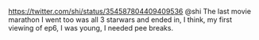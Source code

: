 https://twitter.com/shi/status/354587804409409536 @shi The last movie marathon I went too was all 3 starwars and ended in, I think, my first viewing of ep6, I was young, I needed pee breaks.
